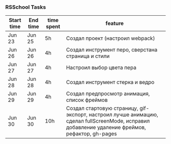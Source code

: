 ### RSSchool Tasks
 
| Start time  | End time | time spent | feature |
|-----------|-------------|-------------|-------------|
| Jun 23 | Jun 25 | 5h | Создал проект (настроил webpack) |
| Jun 26 | Jun 26 | 4h | Создал инструмент перо, сверстана страница и стили |
| Jun 27 | Jun 27 | 4h | Настроил выбор цвета пера |
| Jun 28 | Jun 28 | 4h | Создал инструмент стерка и ведро |
| Jun 29 | Jun 29 | 4h | Создал предпросмотр анимация, список фреймов |
| Jun 30 | Jun 30 | 10h | Создал стартовую страницу, gif-экспорт, настроил лучше анимацию, сделал fullScreenMode, исправил добавление удаление фреймов, рефактор, gh-pages |
